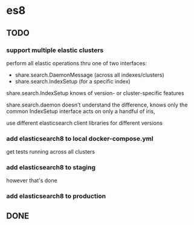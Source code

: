# es8

## TODO
### support multiple elastic clusters
perform all elastic operations thru one of two interfaces:
* share.search.DaemonMessage (across all indexes/clusters)
* share.search.IndexSetup (for a specific index)

share.search.IndexSetup knows of version- or cluster-specific features

share.search.daemon doesn't understand the difference,
                    knows only the common IndexSetup interface
                    acts on only a handful of iris,

use different elasticsearch client libraries for different versions

### add elasticsearch8 to local docker-compose.yml
get tests running across all clusters

### add elasticsearch8 to staging
however that's done

### add elasticsearch8 to production

## DONE
